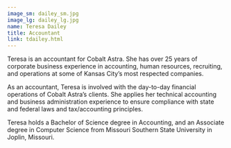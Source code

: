 ```yaml
---
image_sm: dailey_sm.jpg
image_lg: dailey_lg.jpg
name: Teresa Dailey 
title: Accountant
link: tdailey.html
---
```

Teresa is an accountant for Cobalt Astra.  She has over 25 years of corporate business experience in accounting, human resources, recruiting, and operations at some of Kansas City’s most respected companies.

As an accountant, Teresa is involved with the day-to-day financial operations of Cobalt Astra’s clients.  She applies her technical accounting and business administration experience to ensure compliance with state and federal laws and tax/accounting principles.
 
Teresa holds a Bachelor of Science degree in Accounting, and an Associate degree in Computer Science from Missouri Southern State University in Joplin, Missouri.